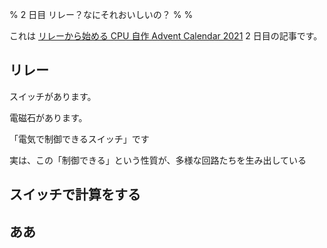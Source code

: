 % 2 日目 リレー？なにそれおいしいの？
%
%

これは [リレーから始める CPU 自作 Advent Calendar 2021](https://adventar.org/calendars/7052) 2 日目の記事です。

## リレー

スイッチがあります。

電磁石があります。

「電気で制御できるスイッチ」です

実は、この「制御できる」という性質が、多様な回路たちを生み出している

## スイッチで計算をする

## ああ
